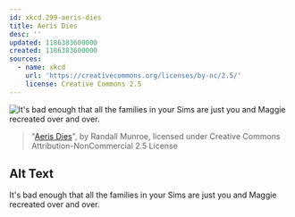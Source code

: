 ```yaml
---
id: xkcd.299-aeris-dies
title: Aeris Dies
desc: ''
updated: 1186383600000
created: 1186383600000
sources:
  - name: xkcd
    url: 'https://creativecommons.org/licenses/by-nc/2.5/'
    license: Creative Commons 2.5
---
```

![It's bad enough that all the families in your Sims are just you and Maggie recreated over and over.](https://imgs.xkcd.com/comics/aeris_dies.png)
> "[Aeris Dies](https://xkcd.com/299/)", by Randall Munroe, licensed under Creative Commons Attribution-NonCommercial 2.5 License

## Alt Text
It's bad enough that all the families in your Sims are just you and Maggie recreated over and over.
